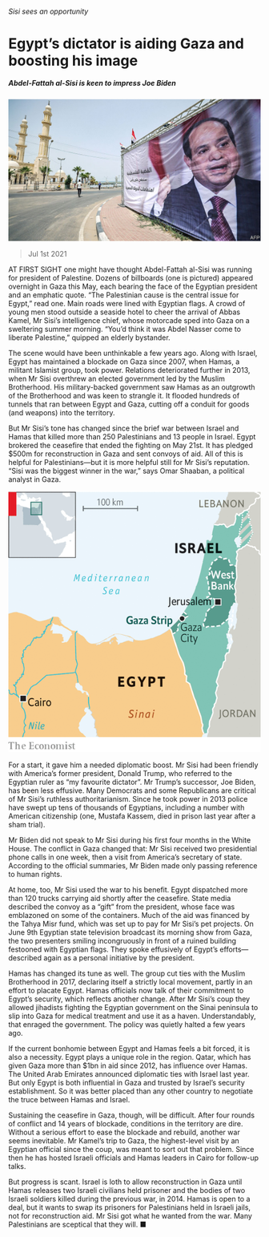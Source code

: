 ###### Sisi sees an opportunity

# Egypt’s dictator is aiding Gaza and boosting his image 

##### Abdel-Fattah al-Sisi is keen to impress Joe Biden 

![image](images/20210703_MAP004_0.jpg) 

> Jul 1st 2021 

AT FIRST SIGHT one might have thought Abdel-Fattah al-Sisi was running for president of Palestine. Dozens of billboards (one is pictured) appeared overnight in Gaza this May, each bearing the face of the Egyptian president and an emphatic quote. “The Palestinian cause is the central issue for Egypt,” read one. Main roads were lined with Egyptian flags. A crowd of young men stood outside a seaside hotel to cheer the arrival of Abbas Kamel, Mr Sisi’s intelligence chief, whose motorcade sped into Gaza on a sweltering summer morning. “You’d think it was Abdel Nasser come to liberate Palestine,” quipped an elderly bystander.

The scene would have been unthinkable a few years ago. Along with Israel, Egypt has maintained a blockade on Gaza since 2007, when Hamas, a militant Islamist group, took power. Relations deteriorated further in 2013, when Mr Sisi overthrew an elected government led by the Muslim Brotherhood. His military-backed government saw Hamas as an outgrowth of the Brotherhood and was keen to strangle it. It flooded hundreds of tunnels that ran between Egypt and Gaza, cutting off a conduit for goods (and weapons) into the territory.


But Mr Sisi’s tone has changed since the brief war between Israel and Hamas that killed more than 250 Palestinians and 13 people in Israel. Egypt brokered the ceasefire that ended the fighting on May 21st. It has pledged $500m for reconstruction in Gaza and sent convoys of aid. All of this is helpful for Palestinians—but it is more helpful still for Mr Sisi’s reputation. “Sisi was the biggest winner in the war,” says Omar Shaaban, a political analyst in Gaza.

![image](images/20210703_MAM954.png) 


For a start, it gave him a needed diplomatic boost. Mr Sisi had been friendly with America’s former president, Donald Trump, who referred to the Egyptian ruler as “my favourite dictator”. Mr Trump’s successor, Joe Biden, has been less effusive. Many Democrats and some Republicans are critical of Mr Sisi’s ruthless authoritarianism. Since he took power in 2013 police have swept up tens of thousands of Egyptians, including a number with American citizenship (one, Mustafa Kassem, died in prison last year after a sham trial).

Mr Biden did not speak to Mr Sisi during his first four months in the White House. The conflict in Gaza changed that: Mr Sisi received two presidential phone calls in one week, then a visit from America’s secretary of state. According to the official summaries, Mr Biden made only passing reference to human rights.

At home, too, Mr Sisi used the war to his benefit. Egypt dispatched more than 120 trucks carrying aid shortly after the ceasefire. State media described the convoy as a “gift” from the president, whose face was emblazoned on some of the containers. Much of the aid was financed by the Tahya Misr fund, which was set up to pay for Mr Sisi’s pet projects. On June 9th Egyptian state television broadcast its morning show from Gaza, the two presenters smiling incongruously in front of a ruined building festooned with Egyptian flags. They spoke effusively of Egypt’s efforts—described again as a personal initiative by the president.

Hamas has changed its tune as well. The group cut ties with the Muslim Brotherhood in 2017, declaring itself a strictly local movement, partly in an effort to placate Egypt. Hamas officials now talk of their commitment to Egypt’s security, which reflects another change. After Mr Sisi’s coup they allowed jihadists fighting the Egyptian government on the Sinai peninsula to slip into Gaza for medical treatment and use it as a haven. Understandably, that enraged the government. The policy was quietly halted a few years ago.

If the current bonhomie between Egypt and Hamas feels a bit forced, it is also a necessity. Egypt plays a unique role in the region. Qatar, which has given Gaza more than $1bn in aid since 2012, has influence over Hamas. The United Arab Emirates announced diplomatic ties with Israel last year. But only Egypt is both influential in Gaza and trusted by Israel’s security establishment. So it was better placed than any other country to negotiate the truce between Hamas and Israel.

Sustaining the ceasefire in Gaza, though, will be difficult. After four rounds of conflict and 14 years of blockade, conditions in the territory are dire. Without a serious effort to ease the blockade and rebuild, another war seems inevitable. Mr Kamel’s trip to Gaza, the highest-level visit by an Egyptian official since the coup, was meant to sort out that problem. Since then he has hosted Israeli officials and Hamas leaders in Cairo for follow-up talks.

But progress is scant. Israel is loth to allow reconstruction in Gaza until Hamas releases two Israeli civilians held prisoner and the bodies of two Israeli soldiers killed during the previous war, in 2014. Hamas is open to a deal, but it wants to swap its prisoners for Palestinians held in Israeli jails, not for reconstruction aid. Mr Sisi got what he wanted from the war. Many Palestinians are sceptical that they will. ■

